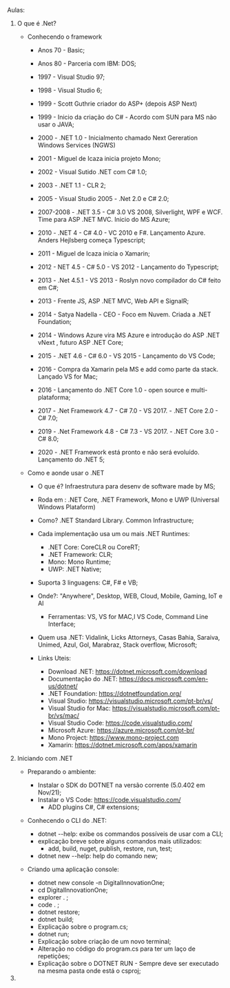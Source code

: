 Aulas:

1. O que é .Net?

   - Conhecendo o framework

     - Anos 70 - Basic;

     - Anos 80 - Parceria com IBM: DOS;

     - 1997 - Visual Studio 97;

     - 1998 - Visual Studio 6;

     - 1999 - Scott Guthrie criador do ASP+ (depois ASP Next)

     - 1999 - Inicio da criação do C# - Acordo com SUN para MS não usar o JAVA;

     - 2000  - .NET 1.0 - Inicialmento chamado Next Gereration Windows Services (NGWS)

     - 2001 - Miguel de Icaza inicia projeto Mono;

     - 2002 - Visual Sutido .NET com C# 1.0;

     - 2003 - .NET 1.1 - CLR 2;

     - 2005 - Visual Studio 2005 - .Net 2.0 e C# 2.0;

     - 2007-2008 - .NET 3.5 - C# 3.0 VS 2008, Silverlight, WPF e WCF.  Time para ASP .NET MVC. Inicio do MS Azure;

     - 2010 - .NET 4 - C# 4.0 - VC 2010 e F#. Lançamento Azure. Anders Hejlsberg começa Typescript;

     - 2011 - Miguel de Icaza inicia o Xamarin;

     - 2012 - NET 4.5 - C# 5.0 - VS 2012 - Lançamento do Typescript;

     - 2013 - .Net 4.5.1 - VS 2013 - Roslyn novo compilador do C# feito em C#;

     - 2013 - Frente JS, ASP .NET MVC, Web API e SignalR;

     - 2014 - Satya Nadella - CEO - Foco em Nuvem. Criada a .NET Foundation;

     - 2014 - Windows Azure vira MS Azure e introdução do ASP .NET vNext , futuro ASP .NET Core;

     - 2015 - .NET 4.6 - C# 6.0 - VS 2015 - Lançamento do VS Code;

     - 2016 - Compra da Xamarin pela MS e add como parte da stack. Lançado VS for Mac;

     - 2016 - Lançamento do .NET Core 1.0 - open source e multi-plataforma;

     - 2017 - .Net Framework 4.7 - C# 7.0 - VS 2017. - .NET Core 2.0 - C# 7.0;

     - 2019 - .Net Framework 4.8 - C# 7.3 - VS 2017. - .NET Core 3.0 - C# 8.0;

     - 2020 - .NET Framework  está pronto e não será evoluído. Lançamento do .NET 5;

       

   - Como e aonde usar o .NET

     - O que é? Infraestrutura para desenv de software made by MS;

     - Roda em : .NET Core, .NET Framework, Mono e UWP (Universal Windows Plataform)

     - Como? .NET Standard Library. Common Infrastructure;

     - Cada implementação usa um ou mais .NET Runtimes:

       - .NET Core: CoreCLR ou CoreRT;
       - .NET Framework: CLR;
       - Mono: Mono Runtime;
       - UWP: .NET Native;

     - Suporta 3 linguagens: C#, F# e VB;

     - Onde?: "Anywhere", Desktop, WEB, Cloud, Mobile, Gaming, IoT e AI

       - Ferramentas: VS, VS for MAC,l VS Code, Command Line Interface;

     - Quem usa .NET: Vidalink, Licks Attorneys, Casas Bahia, Saraiva, Unimed, Azul, Gol, Marabraz, Stack overflow, Microsoft;

     - Links Uteis:

       - Download .NET: https://dotnet.microsoft.com/download
       - Documentação do .NET: https://docs.microsoft.com/en-us/dotnet/
       - .NET Foundation: https://dotnetfoundation.org/
       - Visual Studio: https://visualstudio.microsoft.com/pt-br/vs/
       - Visual Studio for Mac: https://visualstudio.microsoft.com/pt-br/vs/mac/
       - Visual Studio Code: https://code.visualstudio.com/
       - Microsoft Azure: https://azure.microsoft.com/pt-br/
       - Mono Project: https://www.mono-project.com
       - Xamarin: https://dotnet.microsoft.com/apps/xamarin

       

2. Iniciando com .NET

   - Preparando o ambiente:
      - Instalar o SDK do DOTNET na versão corrente (5.0.402 em Nov/21);
      - Instalar o VS Code: https://code.visualstudio.com/
        - ADD plugins C#, C# extensions;

   - Conhecendo o CLI do .NET:

      - dotnet --help: exibe os commandos possíveis de usar com a CLI;
      - explicação breve sobre alguns comandos mais utilizados:
         - add, build, nuget, publish, restore, run, test;
      - dotnet new --help: help do  comando new;

   - Criando uma aplicação console:

      - dotnet new console -n DigitalInnovationOne;
      - cd DigitalInnovationOne;
      - explorer . ;
      - code . ;
      - dotnet restore;
      - dotnet build;
      - Explicação sobre o program.cs;
      - dotnet run;
      - Explicação sobre criação de um novo terminal;
      - Alteração no código do program.cs para ter um laço de repetições;
      - Explicação sobre o DOTNET RUN - Sempre deve ser executado na mesma pasta onde está o csproj;

      

3. 